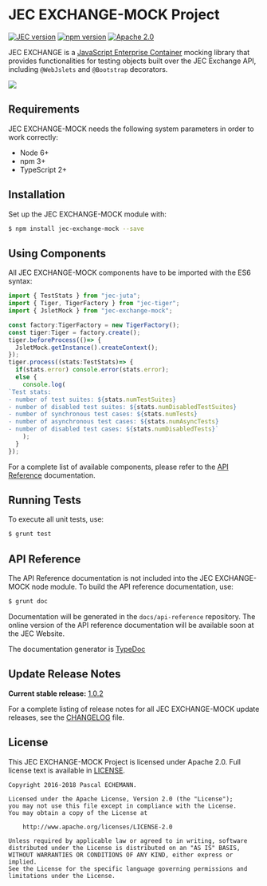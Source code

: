 # JEC EXCHANGE-MOCK Project

[![JEC version](https://img.shields.io/badge/JEC-1.0-%23ba00ff.svg)](http://jecproject.org)
[![npm version](https://badge.fury.io/js/jec-exchange-mock.svg)](https://www.npmjs.com/package/jec-exchange-mock)
[![Apache 2.0](https://img.shields.io/hexpm/l/plug.svg)](https://www.apache.org/licenses/LICENSE-2.0)

JEC EXCHANGE is a [JavaScript Enterprise Container][jec-url] mocking library that provides functionalities for testing objects built over the JEC Exchange API, including `@WebJslets` and `@Bootstrap` decorators.

[![][jec-logo]][jec-url]

## Requirements

JEC EXCHANGE-MOCK needs the following system parameters in order to work correctly:

- Node 6+
- npm 3+
- TypeScript 2+

## Installation

Set up the JEC EXCHANGE-MOCK module with:

```bash
$ npm install jec-exchange-mock --save
```

## Using Components

All JEC EXCHANGE-MOCK components have to be imported with the ES6 syntax:

```javascript
import { TestStats } from "jec-juta";
import { Tiger, TigerFactory } from "jec-tiger";
import { JsletMock } from "jec-exchange-mock";

const factory:TigerFactory = new TigerFactory();
const tiger:Tiger = factory.create();
tiger.beforeProcess(()=> {
  JsletMock.getInstance().createContext();
});
tiger.process((stats:TestStats)=> {
  if(stats.error) console.error(stats.error);
  else {
    console.log(
`Test stats:
- number of test suites: ${stats.numTestSuites}
- number of disabled test suites: ${stats.numDisabledTestSuites}
- number of synchronous test cases: ${stats.numTests}
- number of asynchronous test cases: ${stats.numAsyncTests}
- number of disabled test cases: ${stats.numDisabledTests}`
    );
  }
});
```

For a complete list of available components, please refer to the [API Reference](#api-reference) documentation.

## Running Tests

To execute all unit tests, use:

```bash
$ grunt test
```

## API Reference

The API Reference documentation is not included into the JEC EXCHANGE-MOCK node module. To build the API reference documentation, use:

```bash
$ grunt doc
```

Documentation will be generated in the `docs/api-reference` repository.
The online version of the  API reference documentation will be available soon at the JEC Website.

The documentation generator is [TypeDoc](http://typedoc.org/)

## Update Release Notes

**Current stable release:** [1.0.2](CHANGELOG.md#jec-exchange-mock-1.0.2)
 
For a complete listing of release notes for all JEC EXCHANGE-MOCK update releases, see the [CHANGELOG](CHANGELOG.md) file. 

## License
This JEC EXCHANGE-MOCK Project is licensed under Apache 2.0. Full license text is available in [LICENSE](LICENSE).

```
Copyright 2016-2018 Pascal ECHEMANN.

Licensed under the Apache License, Version 2.0 (the "License");
you may not use this file except in compliance with the License.
You may obtain a copy of the License at

    http://www.apache.org/licenses/LICENSE-2.0

Unless required by applicable law or agreed to in writing, software
distributed under the License is distributed on an "AS IS" BASIS,
WITHOUT WARRANTIES OR CONDITIONS OF ANY KIND, either express or implied.
See the License for the specific language governing permissions and
limitations under the License.
```

[jec-url]: http://jecproject.org
[jec-logo]: https://raw.githubusercontent.com/jec-project/JEC/master/assets/jec-logos/jec-logo.png